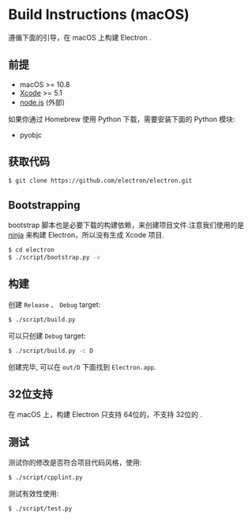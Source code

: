 # Build Instructions (macOS)

遵循下面的引导，在 macOS 上构建 Electron .

## 前提

* macOS >= 10.8
* [Xcode](https://developer.apple.com/technologies/tools/) >= 5.1
* [node.js](http://nodejs.org) (外部)

如果你通过 Homebrew 使用 Python 下载，需要安装下面的 Python 模块:

* pyobjc

## 获取代码

```bash
$ git clone https://github.com/electron/electron.git
```

## Bootstrapping

bootstrap 脚本也是必要下载的构建依赖，来创建项目文件.注意我们使用的是 [ninja](https://ninja-build.org/) 来构建 Electron，所以没有生成 Xcode 项目.

```bash
$ cd electron
$ ./script/bootstrap.py -v
```

## 构建

创建 `Release` 、 `Debug` target:

```bash
$ ./script/build.py
```

可以只创建 `Debug` target:

```bash
$ ./script/build.py -c D
```

创建完毕, 可以在 `out/D` 下面找到 `Electron.app`.

## 32位支持

在 macOS 上，构建 Electron 只支持 64位的，不支持 32位的 .

## 测试

测试你的修改是否符合项目代码风格，使用:

```bash
$ ./script/cpplint.py
```

测试有效性使用:

```bash
$ ./script/test.py
```
